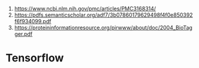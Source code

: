 1) https://www.ncbi.nlm.nih.gov/pmc/articles/PMC3168314/
2) https://pdfs.semanticscholar.org/adf7/3b07860179629498f4f0e850392f6f934099.pdf
3) https://proteininformationresource.org/pirwww/about/doc/2004_BioTagger.pdf
# Tensorflow

